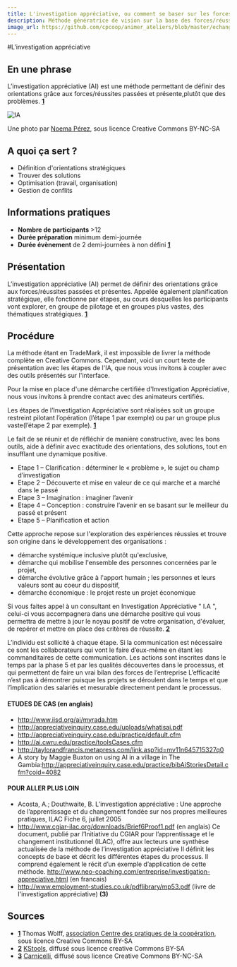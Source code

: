 ```yaml
---
title: L'investigation appréciative, ou comment se baser sur les forces
description: Méthode génératrice de vision sur la base des forces/réussites passées
image_url: https://github.com/cpcoop/animer_ateliers/blob/master/echanger/investigationappreciative.jpg?raw=true
---
```


#L'investigation appréciative

## En une phrase  

L’investigation appréciative (AI) est une méthode permettant de définir des orientations grâce aux forces/réussites passées et présente,plutôt que des problèmes. **[1](#note)** 

![IA](http://farm9.staticflickr.com/8131/8750597428_d45d57f787_z.jpg)

Une photo par [Noema Pérez](https://www.flickr.com/photos/intercultura/8750597428), sous licence Creative Commons BY-NC-SA

## A quoi ça sert ?

* Définition d'orientations stratégiques
* Trouver des solutions
* Optimisation (travail, organisation)
* Gestion de conflits

## Informations pratiques

* **Nombre de participants** >12
* **Durée préparation** minimum demi-journée
* **Durée évènement**  de 2 demi-journées à non défini  **[1](#note)** 

## Présentation 

L’investigation appréciative (AI) permet de définir des orientations grâce aux forces/réussites passées et présentes. Appelée également planification stratégique, elle fonctionne par étapes, au cours desquelles les participants vont explorer, en groupe de pilotage et en groupes plus vastes, des thématiques stratégiques. **[1](#note)** 

## Procédure 

La méthode étant en TradeMark, il est impossible de livrer la méthode complète en Creative Commons. Cependant, voici un court texte de présentation avec les étapes de l'IA, que nous vous invitons à coupler avec des outils présentés sur l'interface. 

Pour la mise en place d'une démarche certifiée d'Investigation Appréciative, nous vous invitons à prendre contact avec des animateurs certifiés.  

Les étapes de l’Investigation Appréciative sont réalisées soit un groupe restreint pilotant l’opération (l’étape 1 par exemple) ou par un groupe plus vaste(l’étape 2 par exemple). **[1](#note)** 

Le fait de se réunir et de réfléchir de manière constructive, avec les bons outils, aide à définir avec exactitude des orientations, des solutions, tout en insufflant une dynamique positive. 

* Etape 1 – Clarification : déterminer le « problème », le sujet ou champ d’investigation
* Etape 2 – Découverte et mise en valeur de ce qui marche et a marché dans le passé
* Etape 3 – Imagination : imaginer l’avenir
* Etape 4 – Conception : construire l’avenir en se basant sur le meilleur du passé et présent
* Etape 5 – Planification et action

Cette approche repose sur l'exploration des expériences réussies et trouve son origine dans le développement des organisations :
* démarche systémique inclusive plutôt qu'exclusive,
* démarche qui mobilise l'ensemble des personnes concernées par le projet,
* démarche évolutive grâce à l'apport humain ; les personnes et leurs valeurs sont au coeur du dispositif,
* démarche économique : le projet reste un projet économique

Si vous faites appel à un consultant en Investigation  Appréciative " I.A ", celui-ci vous accompagnera dans une démarche positive qui vous permettra de mettre à jour le noyau positif de votre organisation, d'évaluer, de repérer et mettre en place des critères de réussite. **[2](#note)**  

L’individu est sollicité à chaque étape.
Si la communication est nécessaire ce sont les collaborateurs qui vont le faire d’eux-même en étant les commanditaires de cette communication.
Les actions sont inscrites dans le temps par la phase 5 et par les qualités découvertes dans le processus, et qui permettent de faire un vrai bilan des forces de l’entreprise
L’efficacité n’est pas à démontrer puisque les projets se déroulent dans le temps et que l’implication des salariés et mesurable directement pendant le processus.

####  ETUDES DE CAS (en anglais) 
* http://www.iisd.org/ai/myrada.htm
* http://appreciativeinquiry.case.edu/uploads/whatisai.pdf
* http://appreciativeinquiry.case.edu/practice/default.cfm
* http://ai.cwru.edu/practice/toolsCases.cfm
* http://taylorandfrancis.metapress.com/link.asp?id=mv11n645715327q0
*  A story by Maggie Buxton on using AI in a village in The Gambia:http://appreciativeinquiry.case.edu/practice/bibAiStoriesDetail.cfm?coid=4082

####  POUR ALLER PLUS LOIN 
* Acosta, A.; Douthwaite, B. L’investigation appréciative : Une approche de l’apprentissage et du changement fondée sur nos propres meilleures pratiques, ILAC Fiche 6, juillet 2005
* http://www.cgiar-ilac.org/downloads/Brief6Proof1.pdf (en anglais)
Ce document, publié par l’Initiative du CGIAR pour l’apprentissage et le changement institutionnel (ILAC), offre aux lecteurs une synthèse actualisée de la méthode de l’investigation appréciative Il définit les concepts de base et décrit les différentes étapes du processus. Il comprend également le récit d’un exemple d’application de cette méthode.   http://www.neo-coaching.com/entreprise/investigation-appreciative.html (en francais)
* http://www.employment-studies.co.uk/pdflibrary/mp53.pdf  (livre de l'investigation appréciative) **(3)** 

## Sources

<a id="note">

* **[1](#note)**  Thomas Wolff, [association Centre des pratiques de la coopération](http://cpcoop.fr), sous licence Creative Commons BY-SA
* **[2](#note)**   [KStools](http:3//kstools.com), diffusé sous licence creative Commons BY-SA
* **[3](#note)**   [Carnicelli](http://carnicelli.eu), diffusé sous licence Creative Commons BY-NC-SA
